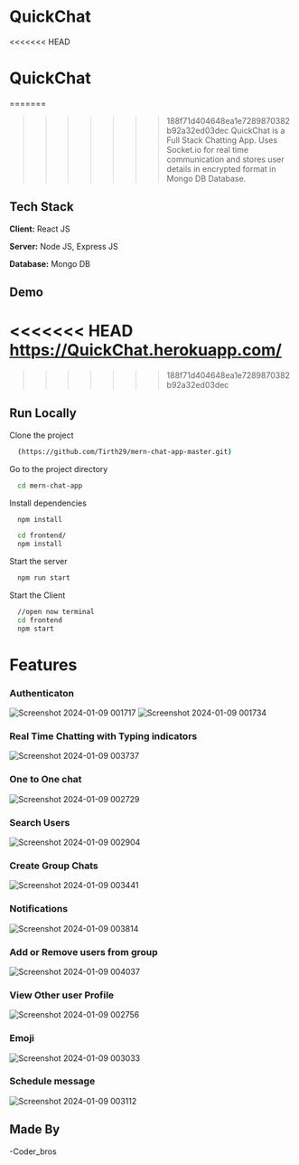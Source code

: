 # QuickChat

<<<<<<< HEAD
# QuickChat

=======
>>>>>>> 188f71d404648ea1e7289870382b92a32ed03dec
QuickChat is a Full Stack Chatting App.
Uses Socket.io for real time communication and stores user details in encrypted format in Mongo DB Database.
## Tech Stack

**Client:** React JS

**Server:** Node JS, Express JS

**Database:** Mongo DB
  
## Demo

<<<<<<< HEAD
https://QuickChat.herokuapp.com/
=======
>>>>>>> 188f71d404648ea1e7289870382b92a32ed03dec

## Run Locally

Clone the project

```bash
  (https://github.com/Tirth29/mern-chat-app-master.git)
```

Go to the project directory

```bash
  cd mern-chat-app
```

Install dependencies

```bash
  npm install
```

```bash
  cd frontend/
  npm install
```

Start the server

```bash
  npm run start
```
Start the Client

```bash
  //open now terminal
  cd frontend
  npm start
```

  
# Features

### Authenticaton
![Screenshot 2024-01-09 001717](https://github.com/Tirth29/mern-chat-app-master/assets/97218429/b26598bd-f452-40b9-856d-6d3e2b3257f8)
![Screenshot 2024-01-09 001734](https://github.com/Tirth29/mern-chat-app-master/assets/97218429/47e9051e-fea3-41cf-b4ca-3448a3a7d965)

### Real Time Chatting with Typing indicators
![Screenshot 2024-01-09 003737](https://github.com/Tirth29/mern-chat-app-master/assets/97218429/9819748f-b217-4abf-a45b-f1cf3c288d9a)

### One to One chat
![Screenshot 2024-01-09 002729](https://github.com/Tirth29/mern-chat-app-master/assets/97218429/3cfa02e8-39e8-4059-bf3f-e1d4eae9cd45)

### Search Users
![Screenshot 2024-01-09 002904](https://github.com/Tirth29/mern-chat-app-master/assets/97218429/3412e182-0065-4862-8abf-5b0bb3d868db)

### Create Group Chats
![Screenshot 2024-01-09 003441](https://github.com/Tirth29/mern-chat-app-master/assets/97218429/6273cf7a-81bd-476e-8b97-6f6b51b4d501)

### Notifications 
![Screenshot 2024-01-09 003814](https://github.com/Tirth29/mern-chat-app-master/assets/97218429/e8f6de7b-2020-4437-8e4e-b41905e90b4e)

### Add or Remove users from group
![Screenshot 2024-01-09 004037](https://github.com/Tirth29/mern-chat-app-master/assets/97218429/7748beda-a7a0-49c4-84ce-657d00dacd38)

### View Other user Profile
![Screenshot 2024-01-09 002756](https://github.com/Tirth29/mern-chat-app-master/assets/97218429/b574acc4-cabb-4669-9817-6b50aaf2f23e)

### Emoji
![Screenshot 2024-01-09 003033](https://github.com/Tirth29/mern-chat-app-master/assets/97218429/2122f158-dad2-4f09-8d43-5aeebdfe2d04)

### Schedule message
![Screenshot 2024-01-09 003112](https://github.com/Tirth29/mern-chat-app-master/assets/97218429/14f415af-9853-40fc-8736-03677d240581)



## Made By

-Coder_bros

  
